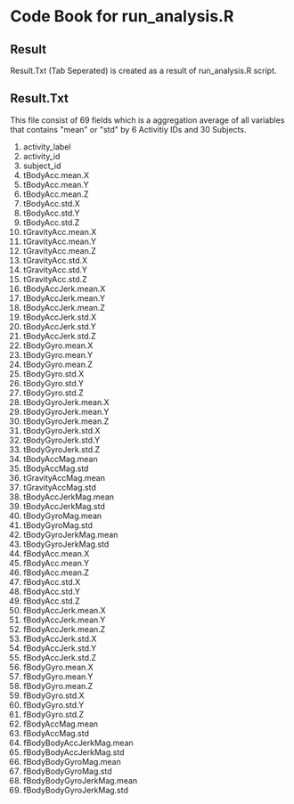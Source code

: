 Code Book for run_analysis.R
========================================

Result
------
Result.Txt (Tab Seperated) is created as a result of run_analysis.R script. 


Result.Txt
-----------
This file consist of 69 fields which is a aggregation average of all variables that contains "mean" or "std" by 6 Activitiy IDs and 30 Subjects.

1. activity_label
2. activity_id
3. subject_id
4. tBodyAcc.mean.X
5. tBodyAcc.mean.Y
6. tBodyAcc.mean.Z
7. tBodyAcc.std.X
8. tBodyAcc.std.Y
9. tBodyAcc.std.Z
10. tGravityAcc.mean.X
11. tGravityAcc.mean.Y
12. tGravityAcc.mean.Z
13. tGravityAcc.std.X
14. tGravityAcc.std.Y
15. tGravityAcc.std.Z
16. tBodyAccJerk.mean.X
17. tBodyAccJerk.mean.Y
18. tBodyAccJerk.mean.Z
19. tBodyAccJerk.std.X
20. tBodyAccJerk.std.Y
21. tBodyAccJerk.std.Z
22. tBodyGyro.mean.X
23. tBodyGyro.mean.Y
24. tBodyGyro.mean.Z
25. tBodyGyro.std.X
26. tBodyGyro.std.Y
27. tBodyGyro.std.Z
28. tBodyGyroJerk.mean.X
29. tBodyGyroJerk.mean.Y
30. tBodyGyroJerk.mean.Z
31. tBodyGyroJerk.std.X
32. tBodyGyroJerk.std.Y
33. tBodyGyroJerk.std.Z
34. tBodyAccMag.mean
35. tBodyAccMag.std
36. tGravityAccMag.mean
37. tGravityAccMag.std
38. tBodyAccJerkMag.mean
39. tBodyAccJerkMag.std
40. tBodyGyroMag.mean
41. tBodyGyroMag.std
42. tBodyGyroJerkMag.mean
43. tBodyGyroJerkMag.std
44. fBodyAcc.mean.X
45. fBodyAcc.mean.Y
46. fBodyAcc.mean.Z
47. fBodyAcc.std.X
48. fBodyAcc.std.Y
49. fBodyAcc.std.Z
50. fBodyAccJerk.mean.X
51. fBodyAccJerk.mean.Y
52. fBodyAccJerk.mean.Z
53. fBodyAccJerk.std.X
54. fBodyAccJerk.std.Y
55. fBodyAccJerk.std.Z
56. fBodyGyro.mean.X
57. fBodyGyro.mean.Y
58. fBodyGyro.mean.Z
59. fBodyGyro.std.X
60. fBodyGyro.std.Y
61. fBodyGyro.std.Z
62. fBodyAccMag.mean
63. fBodyAccMag.std
64. fBodyBodyAccJerkMag.mean
65. fBodyBodyAccJerkMag.std
66. fBodyBodyGyroMag.mean
67. fBodyBodyGyroMag.std
68. fBodyBodyGyroJerkMag.mean
69. fBodyBodyGyroJerkMag.std

